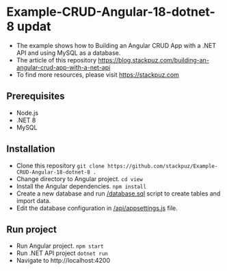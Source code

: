 # Example-CRUD-Angular-18-dotnet-8 updat
- The example shows how to Building an Angular CRUD App with a .NET API and using MySQL as a database.
- The article of this repository https://blog.stackpuz.com/building-an-angular-crud-app-with-a-net-api
- To find more resources, please visit https://stackpuz.com

## Prerequisites
- Node.js
- .NET 8
- MySQL

## Installation
- Clone this repository `git clone https://github.com/stackpuz/Example-CRUD-Angular-18-dotnet-8 .`
- Change directory to Angular project. `cd view`
- Install the Angular dependencies. `npm install`
- Create a new database and run [/database.sql](/database.sql) script to create tables and import data.
- Edit the database configuration in [/api/appsettings.js](/api/appsettings.json) file.

## Run project

- Run Angular project. `npm start`
- Run .NET API project `dotnet run`
- Navigate to http://localhost:4200
